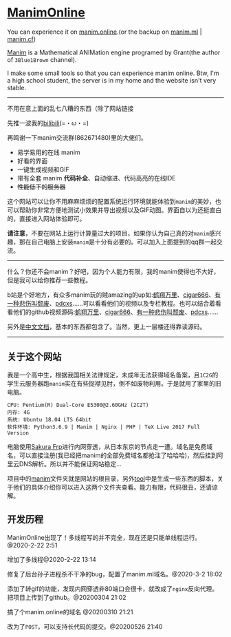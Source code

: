 # [ManimOnline](http://manim.online)

You can experience it on [manim.online](http://manim.online).(or the backup on [manim.ml](http://manim.ml) | [manim.cf](http://manim.cf))

[Manim](https://github.com/3b1b/manim) is a Mathematical ANIMation engine programed by Grant(the author of `3Blue1Brown` channel).

I make some small tools so that you can experience manim online. Btw, I'm a high school student, the server is in my home and the website isn't very stable.

---
不用在意上面的乱七八糟的东西（除了网站链接

先推一波我的[bilibili](https://space.bilibili.com/27482524)(=・ω・=)

再鸣谢一下manim交流群(862671480)里的大佬们。

* 易学易用的在线 manim
* 好看的界面
* 一键生成视频和GIF
* 带有全套 manim **代码补全**、自动缩进、代码高亮的在线IDE
* ~~性能低下的服务器~~

这个网站可以让你不用麻麻烦烦的配置系统运行环境就能体验到`manim`的美妙，也可以帮助你非常方便地测试小效果并导出视频以及GIF动图。界面自以为还挺直白的，直接进入网站体验即可。

**请注意**，不要在网站上运行计算量过大的项目，如果你认为自己真的对`manim`感兴趣，那在自己电脑上安装`manim`是十分有必要的。可以加入上面提到的qq群一起交流。

---

什么？你还不会manim？好吧，因为个人能力有限，我的manim使得也不大好，但是我可以给你推荐一些教程。

b站是个好地方，有众多manim玩的贼amazing的up如:[鹤翔万里](https://space.bilibili.com/171431343/)、[cigar666](https://space.bilibili.com/66806831/)、[有一种悲伤叫颓废](https://space.bilibili.com/387821788/)、[pdcxs](https://space.bilibili.com/10707223/video)……可以看看他们的视频以及专栏教程。也可以结合着看看他们的github视频源码:[鹤翔万里](https://github.com/Tony031218/manim-projects)、[cigar666](https://github.com/cigar666/my_manim_projects)、[有一种悲伤叫颓废](https://github.com/136108Haumea/my-manim)、[pdcxs](https://github.com/pdcxs/ManimProjects)……

另外是[中文文档](https://github.com/cai-hust/manim-tutorial-CN)，基本的东西都包含了。当然，更上一层楼还得靠读源码。

---

## 关于这个网站
我是一个高中生，根据我国相关法律规定，未成年无法获得域名备案，且`1C2G`的学生云服务器跑`manim`实在有些捉襟见肘，倒不如废物利用。于是就用了家里的旧电脑。
```
CPU: Pentium(R) Dual-Core E5300@2.60GHz (2C2T)
内存: 4G
系统: Ubuntu 18.04 LTS 64bit
软件环境: Python3.6.9 | Manim | Nginx | PHP | TeX Live 2017 Full Version
```
电脑使用[Sakura Frp](https://www.natfrp.com/)进行内网穿透，从日本东京的节点走一遭。域名是免费域名，可以直接注册(我已经把manim的全部免费域名都抢注了哈哈哈)，然后挂到阿里云DNS解析。所以并不能保证网站稳定...

项目中的[manim](https://github.com/flwfdd/ManimOnline/tree/master/manim)文件夹就是网站的根目录，另外[tool](https://github.com/flwfdd/ManimOnline/tree/master/tool)中是生成一些东西的脚本，关于他们的具体介绍你可以进入这两个文件夹查看。能力有限，代码很丑，还请谅解。

## 开发历程
ManimOnline出现了！多线程写的并不完全，现在还是只能单线程运行。@2020-2-22 2:51

增加了多线程@2020-2-22 13:14

修复了后台孙子进程杀不干净的bug，配置了manim.ml域名。@2020-3-2 18:02

添加了转gif的功能，发现内网穿透非80端口会很卡，就改成了`nginx`反向代理。把项目上传到了github。@20200304 21:02

搞了个manim.online的域名 @20200310 21:21

改为了`POST`，可以支持长代码的提交。@20200526 21:40
